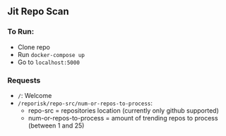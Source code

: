 ## Jit Repo Scan

### To Run:
* Clone repo
* Run `docker-compose up`
* Go to `localhost:5000`


### Requests
* `/`: Welcome
* `/reporisk/repo-src/num-or-repos-to-process`:
    * repo-src = repositories location (currently only github supported)
    * num-or-repos-to-process = amount of trending repos to process (between 1 and 25)